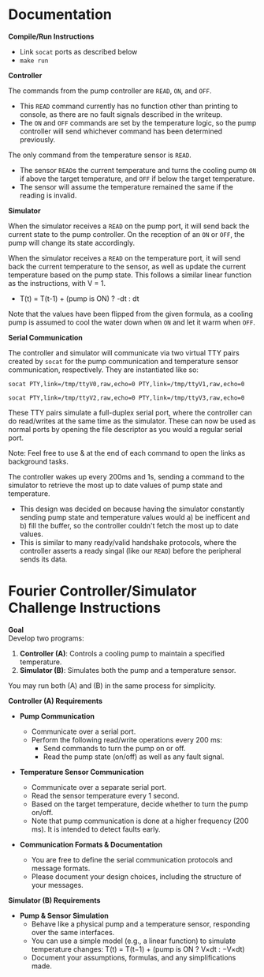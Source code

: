# Documentation

**Compile/Run Instructions**
- Link `socat` ports as described below
- `make run`

**Controller**

The commands from the pump controller are `READ`,  `ON`, and `OFF`.
- This `READ` command currently has no function other than printing to console, as there are no fault signals described in the writeup.
- The `ON` and `OFF` commands are set by the temperature logic, so the pump controller will send whichever command has been determined previously.

The only command from the temperature sensor is `READ`.
- The sensor `READ`s the current temperature and turns the cooling pump `ON` if above the target temperature, and `OFF` if below the target temperature.
- The sensor will assume the temperature remained the same if the reading is invalid.

**Simulator**
 
 When the simulator receives a `READ` on the pump port, it will send back the current state to the pump controller. On the reception of an `ON` or `OFF`, the pump will change its state accordingly.
 
 When the simulator receives a `READ` on the temperature port, it will send back the current temperature to the sensor, as well as update the current temperature based on the pump state. This follows a similar linear function as the instructions, with V = 1.
-  T(t) = T(t-1) + (pump is ON) ? -dt : dt

Note that the values have been flipped from the given formula, as a cooling pump is assumed to cool the water down when `ON` and let it warm when `OFF`.

**Serial Communication**

The controller and simulator will communicate via two virtual TTY pairs created by `socat` for the pump communication and temperature sensor communication, respectively. They are instantiated like so:

`socat PTY,link=/tmp/ttyV0,raw,echo=0 PTY,link=/tmp/ttyV1,raw,echo=0`

`socat PTY,link=/tmp/ttyV2,raw,echo=0 PTY,link=/tmp/ttyV3,raw,echo=0`

These TTY pairs simulate a full-duplex serial port, where the controller can do read/writes at the same time as the simulator. These can now be used as normal ports by opening the file descriptor as you would a regular serial port.

Note: Feel free to use & at the end of each command to open the links as background tasks.

The controller wakes up every 200ms and 1s, sending a command to the simulator to retrieve the most up to date values of pump state and temperature. 
- This design was decided on because having the simulator constantly sending pump state and temperature values would a) be inefficent and b) fill the buffer, so the controller couldn't fetch the most up to date values.
- This is similar to many ready/valid handshake protocols, where the controller asserts a ready singal (like our `READ`) before the peripheral sends its data.

# Fourier Controller/Simulator Challenge Instructions

**Goal**  
Develop two programs:
1.  **Controller (A)**: Controls a cooling pump to maintain a specified temperature.
2.  **Simulator (B)**: Simulates both the pump and a temperature sensor.
    

You may run both (A) and (B) in the same process for simplicity.

**Controller (A) Requirements**

-   **Pump Communication**
    -   Communicate over a serial port.
    -   Perform the following read/write operations every 200 ms:
        -   Send commands to turn the pump on or off.
        -   Read the pump state (on/off) as well as any fault signal.
            
-   **Temperature Sensor Communication**
    -   Communicate over a separate serial port.
    -   Read the sensor temperature every 1 second.
    -   Based on the target temperature, decide whether to turn the pump on/off.
    -   Note that pump communication is done at a higher frequency (200 ms). It is intended to detect faults early.
        
-   **Communication Formats & Documentation**
    -   You are free to define the serial communication protocols and message formats.
    -   Please document your design choices, including the structure of your messages.
        

**Simulator (B) Requirements**

-   **Pump & Sensor Simulation**
    -   Behave like a physical pump and a temperature sensor, responding over the same interfaces.
    -   You can use a simple model (e.g., a linear function) to simulate temperature changes: T(t) = T(t−1) + (pump is ON ? V×dt : −V×dt)
    -   Document your assumptions, formulas, and any simplifications made.